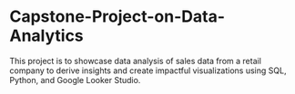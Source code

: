 # Capstone-Project-on-Data-Analytics
This project is to showcase data analysis of sales data from a retail company to derive insights and create impactful visualizations using SQL, Python, and Google Looker Studio.
